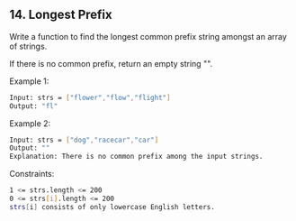 ## 14. Longest Prefix

Write a function to find the longest common prefix string amongst an array of strings.

If there is no common prefix, return an empty string "".
 
Example 1:
```sh
Input: strs = ["flower","flow","flight"]
Output: "fl"
```

Example 2:
```sh
Input: strs = ["dog","racecar","car"]
Output: ""
Explanation: There is no common prefix among the input strings.
```

Constraints:
```sh
1 <= strs.length <= 200
0 <= strs[i].length <= 200
strs[i] consists of only lowercase English letters.
```